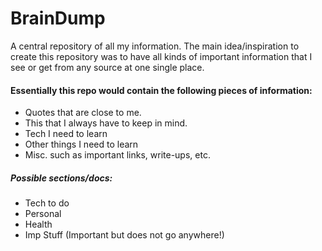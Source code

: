 # BrainDump
A central repository of all my information. The main idea/inspiration to create this repository was to have all kinds of important information that I see or get from any source at one single place.
#### Essentially this repo would contain the following pieces of information:
* Quotes that are close to me.
* This that I always have to keep in mind.
* Tech I need to learn
* Other things I need to learn
* Misc. such as important links, write-ups, etc.
##### Possible sections/docs:
* Tech to do
* Personal
* Health 
* Imp Stuff (Important but does not go anywhere!)

